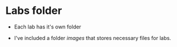 # Labs folder
- Each lab has it's own folder

- I've included a folder *images* that stores necessary files for labs.